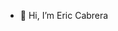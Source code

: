 - 👋 Hi, I’m Eric Cabrera
<!--- 👀 I’m interested in ...
- 🌱 I’m currently learning ...
- 💞️ I’m looking to collaborate on ...
- 📫 How to reach me darklorderic16@gmail.com

Sweetlord16/Sweetlord16 is a ✨ special ✨ repository because its `README.md` (this file) appears on your GitHub profile.
You can click the Preview link to take a look at your changes.
--->
